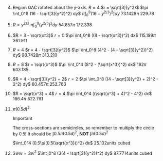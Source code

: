 4. Region OAC rotated about the y-axis.
	$R = 4$ $r = \sqrt[3]{y^2}$
	$\pi \int_0^8 (16 - \sqrt[3]{y^2}^2) dy$
	$\pi \int_0^8 (16 - y^{2/3})^2) dy$
	$73.1428\pi$
	$229.78$
5. $R = y^{2/3}$
	$\pi \int_0^8 (y^{2/3})^2 dy$
	$54.857\pi$
	$172.338$
6. $R = 8 - \sqrt{x^3}$ $r = 0$
	$\pi \int_0^8 ((8 - \sqrt{x^3})^2) dx$
	$115.199\pi$
	$361.911$
7. $R = 4$ $r = 4 - \sqrt[3]{y^2}$
	$\pi \int_0^8 (4^2 - (4 - \sqrt[3]{y^2})^2) dy$
	$98.7428\pi$
	$310.210$
8. $R = 8$ $r = \sqrt{x^3}$
	$\pi \int_0^4 (8^2 - (\sqrt{x^3})^2) dx$
	$192\pi$
	$603.185$
9. $R = 4 - \sqrt[3]{y^2} + 2$ $r = 2$
	$\pi \int_0^8 ((4 - \sqrt[3]{y^2} + 2)^2 - 2^2) dy$
	$80.457\pi$
	$252.763$
10. $R = \sqrt{x^3} + 4$ $r = 4$
	$\pi \int_0^4 ((\sqrt{x^3} + 4)^2 - 4^2) dx$
	$166.4\pi$
	$522.761$ 
11. $\pi(0.5d)^2$
	> [!important]
	> The cross-sections are semicircles, so remember to multiply the circle by 0.5! It should be $\int 0.5\pi(0.5d)^2$, **NOT** $\int \pi(0.5d)^2$
	
	$\int_0^4 (0.5\pi(0.5(\sqrt{x^3}))^2) dx$
	$25.132$units cubed
12. $3ww = 3w^2$
	$\int_0^8 (3(4 - \sqrt[3]{y^2})^2) dy$
	$87.7714$units cubed